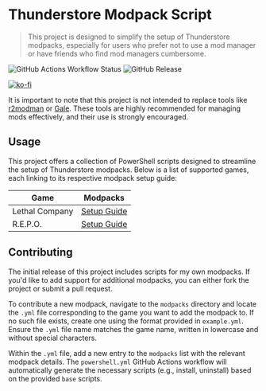 # Thunderstore Modpack Script

> This project is designed to simplify the setup of Thunderstore modpacks, especially for users who prefer not to use a mod manager or have friends who find mod managers cumbersome.

![GitHub Actions Workflow Status](https://img.shields.io/github/actions/workflow/status/RatserX/thunderstore-modpack-script/powershell.yml)
![GitHub Release](https://img.shields.io/github/v/release/RatserX/thunderstore-modpack-script)

[![ko-fi](https://ko-fi.com/img/githubbutton_sm.svg)](https://ko-fi.com/H2H11DGC3V)

It is important to note that this project is not intended to replace tools like [r2modman](https://github.com/ebkr/r2modmanPlus) or [Gale](https://github.com/Kesomannen/gale). These tools are highly recommended for managing mods effectively, and their use is strongly encouraged.

## Usage

This project offers a collection of PowerShell scripts designed to streamline the setup of Thunderstore modpacks. Below is a list of supported games, each linking to its respective modpack setup guide:

| Game           | Modpacks                                 |
|----------------|------------------------------------------|
| Lethal Company | [Setup Guide](./docs/LETHALCOMPANY.md)   |
| R.E.P.O.       | [Setup Guide](./docs/REPO.md)            |

## Contributing

The initial release of this project includes scripts for my own modpacks. If you'd like to add support for additional modpacks, you can either fork the project or submit a pull request.

To contribute a new modpack, navigate to the `modpacks` directory and locate the `.yml` file corresponding to the game you want to add the modpack to. If no such file exists, create one using the format provided in `example.yml`. Ensure the `.yml` file name matches the game name, written in lowercase and without special characters. 

Within the `.yml` file, add a new entry to the `modpacks` list with the relevant modpack details. The `powershell.yml` GitHub Actions workflow will automatically generate the necessary scripts (e.g., install, uninstall) based on the provided `base` scripts.
